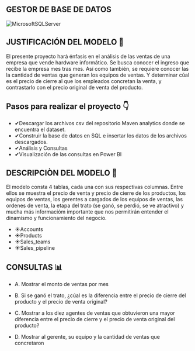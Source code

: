 ## GESTOR DE BASE DE DATOS
![MicrosoftSQLServer](https://img.shields.io/badge/Microsoft%20SQL%20Server-CC2927?style=for-the-badge&logo=microsoft%20sql%20server&logoColor=white)


## JUSTIFICACIÓN DEL MODELO 🦾
El presente proyecto hará énfasis en el análisis de las ventas de una empresa que vende hardware informático. Se busca conocer el ingreso que recibe la 
empresa mes tras mes. Así como también, se requiere conocer las la cantidad de ventas que generan los equipos de ventas. Y determinar cúal es el precio de cierre 
al que los empleados concretan la venta, y contrastarlo con el precio original de venta del producto.

## Pasos para realizar el proyecto 👇
*  ✔Descargar los archivos csv del repositorio Maven analytics donde se encuentra el dataset. 
*  ✔Construir la base de datos en SQL e insertar los datos de los archivos descargados.
*  ✔Análisis y Consultas
*  ✔Visualización de las consultas en Power BI

## DESCRIPCIÒN DEL MODELO 📄
El modelo consta 4 tablas, cada una con sus respectivas columnas.
Entre ellos se muestra el precio de venta y precio de cierre de los productos, los equipos de ventas, los gerentes a cargados de los equipos de ventas,
las ordenes de venta, la etapa del trato (se ganó, se perdió, se ve atractivo) y mucha más informacióm importante que nos permitirán 
entender el dinamismo y funcionamiento del negocio.

 *  ☀Accounts 
 *  ☀Products 
 *  ☀Sales_teams
 *  ☀Sales_pipeline

    
## CONSULTAS 📊

*  A. Mostrar el monto de ventas por mes
  
*  B. Si se ganó el trato, ¿cúal es la diferencia entre el precio de cierre del producto y el precio de venta original?

*  C. Mostrar a los diez agentes de ventas que obtuvieron una mayor diferencia entre el precio de cierre y el precio de venta original del producto?

*  D. Mostrar al gerente, su equipo y la cantidad de ventas que concretaron
